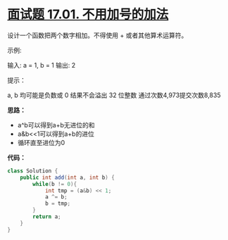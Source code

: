# [面试题 17.01. 不用加号的加法](https://leetcode-cn.com/problems/add-without-plus-lcci/)

设计一个函数把两个数字相加。不得使用 + 或者其他算术运算符。

示例:

输入: a = 1, b = 1
输出: 2
 

提示：

a, b 均可能是负数或 0
结果不会溢出 32 位整数
通过次数4,973提交次数8,835

**思路：**

- a^b可以得到a+b无进位的和
- a&b<<1可以得到a+b的进位
- 循环直至进位为0

**代码：**
```java
class Solution {
    public int add(int a, int b) {
        while(b != 0){
            int tmp = (a&b) << 1;
            a ^= b;
            b = tmp;
        } 
        return a;
    }
}
```